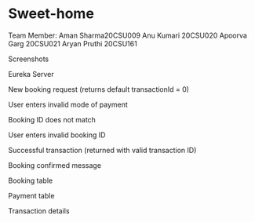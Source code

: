 # Sweet-home
Team Member:
Aman Sharma20CSU009
Anu Kumari 20CSU020
Apoorva Garg 20CSU021
Aryan Pruthi 20CSU161

Screenshots

Eureka Server






New booking request (returns default transactionId = 0)




User enters invalid mode of payment


Booking ID does not match



User enters invalid booking ID



Successful transaction (returned with valid transaction ID)



Booking confirmed message



Booking table



Payment table



Transaction details



